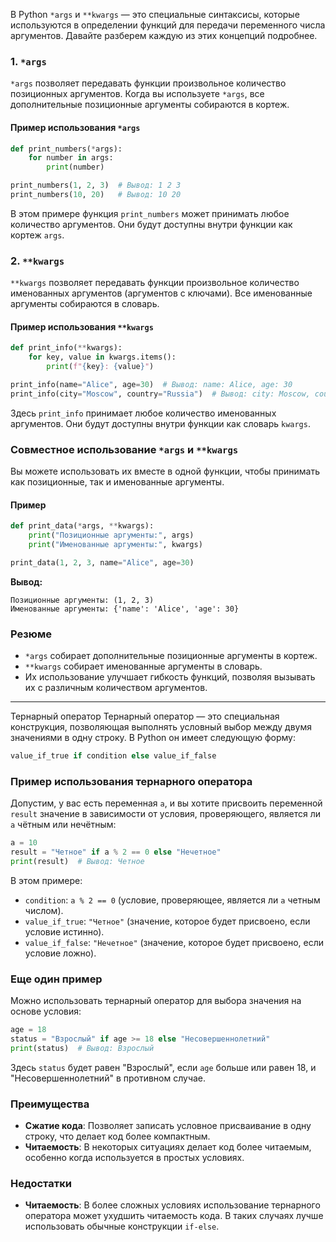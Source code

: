 В Python `*args` и `**kwargs` — это специальные синтаксисы, которые используются в определении функций для передачи переменного числа аргументов. Давайте разберем каждую из этих концепций подробнее.

### 1. `*args`
`*args` позволяет передавать функции произвольное количество позиционных аргументов. Когда вы используете `*args`, все дополнительные позиционные аргументы собираются в кортеж.

#### Пример использования `*args`

```python
def print_numbers(*args):
    for number in args:
        print(number)

print_numbers(1, 2, 3)  # Вывод: 1 2 3
print_numbers(10, 20)   # Вывод: 10 20
```

В этом примере функция `print_numbers` может принимать любое количество аргументов. Они будут доступны внутри функции как кортеж `args`.

### 2. `**kwargs`
`**kwargs` позволяет передавать функции произвольное количество именованных аргументов (аргументов с ключами). Все именованные аргументы собираются в словарь.

#### Пример использования `**kwargs`

```python
def print_info(**kwargs):
    for key, value in kwargs.items():
        print(f"{key}: {value}")

print_info(name="Alice", age=30)  # Вывод: name: Alice, age: 30
print_info(city="Moscow", country="Russia")  # Вывод: city: Moscow, country: Russia
```

Здесь `print_info` принимает любое количество именованных аргументов. Они будут доступны внутри функции как словарь `kwargs`.

### Совместное использование `*args` и `**kwargs`
Вы можете использовать их вместе в одной функции, чтобы принимать как позиционные, так и именованные аргументы.

#### Пример

```python
def print_data(*args, **kwargs):
    print("Позиционные аргументы:", args)
    print("Именованные аргументы:", kwargs)

print_data(1, 2, 3, name="Alice", age=30)
```

**Вывод:**
```
Позиционные аргументы: (1, 2, 3)
Именованные аргументы: {'name': 'Alice', 'age': 30}
```

### Резюме
- `*args` собирает дополнительные позиционные аргументы в кортеж.
- `**kwargs` собирает именованные аргументы в словарь.
- Их использование улучшает гибкость функций, позволяя вызывать их с различным количеством аргументов.
_______________________________________

Тернарный оператор
Тернарный оператор — это специальная конструкция, позволяющая выполнять условный выбор между двумя значениями в одну строку. В Python он имеет следующую форму:

```python
value_if_true if condition else value_if_false
```

### Пример использования тернарного оператора

Допустим, у вас есть переменная `a`, и вы хотите присвоить переменной `result` значение в зависимости от условия, проверяющего, является ли `a` чётным или нечётным:

```python
a = 10
result = "Четное" if a % 2 == 0 else "Нечетное"
print(result)  # Вывод: Четное
```

В этом примере:
- `condition`: `a % 2 == 0` (условие, проверяющее, является ли `a` четным числом).
- `value_if_true`: `"Четное"` (значение, которое будет присвоено, если условие истинно).
- `value_if_false`: `"Нечетное"` (значение, которое будет присвоено, если условие ложно).

### Еще один пример
Можно использовать тернарный оператор для выбора значения на основе условия:

```python
age = 18
status = "Взрослый" if age >= 18 else "Несовершеннолетний"
print(status)  # Вывод: Взрослый
```

Здесь `status` будет равен "Взрослый", если `age` больше или равен 18, и "Несовершеннолетний" в противном случае.

### Преимущества
- **Сжатие кода**: Позволяет записать условное присваивание в одну строку, что делает код более компактным.
- **Читаемость**: В некоторых ситуациях делает код более читаемым, особенно когда используется в простых условиях.

### Недостатки
- **Читаемость**: В более сложных условиях использование тернарного оператора может ухудшить читаемость кода. В таких случаях лучше использовать обычные конструкции `if-else`.
  


